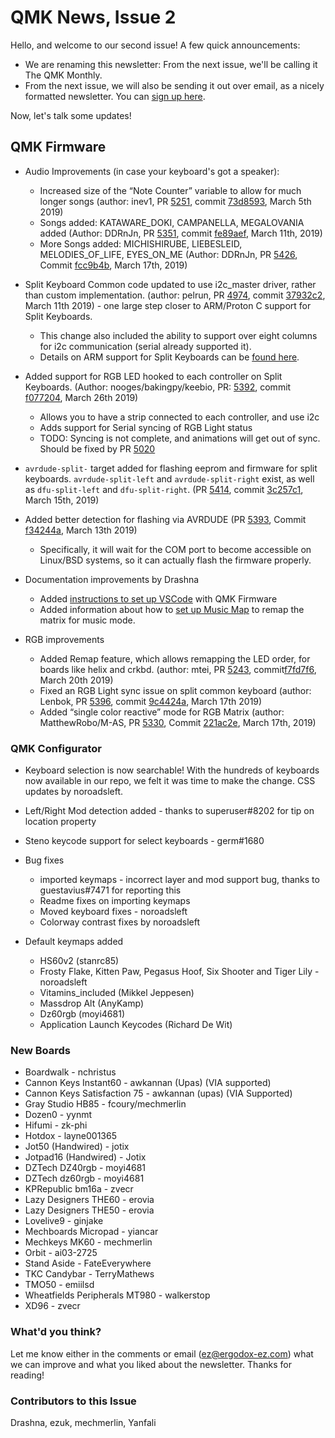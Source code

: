# QMK News, Issue 2

Hello, and welcome to our second issue! A few quick announcements:

- We are renaming this newsletter: From the next issue, we'll be calling it The QMK Monthly.
- From the next issue, we will also be sending it out over email, as a nicely formatted newsletter.
You can [sign up here](https://mailchi.mp/8d6307a6547b/qmk).

Now, let's talk some updates!

## QMK Firmware

- Audio Improvements (in case your keyboard's got a speaker):
    - Increased size of the “Note Counter” variable to allow for much longer songs (author: inev1, PR [5251](https://github.com/qmk/qmk_firmware/pull/5251), commit [73d8593](https://github.com/qmk/qmk_firmware/commit/73d8593352b910d9fba0953b54141875f0689486?w=1), March 5th 2019)
    - Songs added: KATAWARE_DOKI, CAMPANELLA, MEGALOVANIA added (Author: DDRnJn, PR [5351](https://github.com/qmk/qmk_firmware/pull/5351), commit [fe89aef](https://github.com/qmk/qmk_firmware/commit/fe89aef77476d76f3bfe4682b0e9c8a54c8b5329?w=1), March 11th, 2019)
    - More Songs added: MICHISHIRUBE, LIEBESLEID, MELODIES_OF_LIFE, EYES_ON_ME (Author: DDRnJn, PR [5426](https://github.com/qmk/qmk_firmware/pull/5426), Commit [fcc9b4b](https://github.com/qmk/qmk_firmware/commit/fcc9b4b8e7eed87d25d744e3891baf878816d427?w=1), March 17th, 2019)

- Split Keyboard Common code updated to use i2c_master driver, rather than custom implementation. (author: pelrun, PR [4974](https://github.com/qmk/qmk_firmware/pull/4974), commit [37932c2](https://github.com/qmk/qmk_firmware/commit/37932c293c15011f883a91e91ee02631ead44a2e?w=1), March 11th 2019) - one large step closer to ARM/Proton C support for Split Keyboards.
    - This change also included the ability to support over eight columns for i2c communication (serial already supported it).
    - Details on ARM support for Split Keyboards can be [found here](https://github.com/qmk/qmk_firmware/issues/4254).

- Added support for RGB LED hooked to each controller on Split Keyboards.  (Author: nooges/bakingpy/keebio, PR: [5392](https://github.com/qmk/qmk_firmware/pull/5392), commit [f077204](https://github.com/qmk/qmk_firmware/commit/f077204fae729e66f8dfa16db82263ff2ff84d59?w=1), March 26th 2019)
    - Allows you to have a strip connected to each controller, and use i2c
    - Adds support for Serial syncing of RGB Light status
    - TODO: Syncing is not complete, and animations will get out of sync. Should be fixed by PR [5020](https://github.com/qmk/qmk_firmware/pull/5020)

- `avrdude-split-` target added for flashing eeprom and firmware for split keyboards. `avrdude-split-left` and `avrdude-split-right` exist, as well as `dfu-split-left` and `dfu-split-right`.  (PR [5414](https://github.com/qmk/qmk_firmware/pull/5414), commit [3c257c1](https://github.com/qmk/qmk_firmware/commit/3c257c1c6e1685a2ce37951c26d13bcb8fad749d?w=1), March 15th, 2019)
- Added better detection for flashing via AVRDUDE (PR [5393](https://github.com/qmk/qmk_firmware/pull/5393), Commit [f34244a](https://github.com/qmk/qmk_firmware/commit/f34244a871310fac4ab27f3fd75dc44626ed4eb9?w=1), March 13th 2019)
    - Specifically, it will wait for the COM port to become accessible on Linux/BSD systems, so it can actually flash the firmware properly.

- Documentation improvements by Drashna
    - Added [instructions to set up VSCode](https://docs.qmk.fm/#/other_vscode) with QMK Firmware
    - Added information about how to [set up Music Map](https://docs.qmk.fm/#/feature_audio?id=music-mask) to remap the matrix for music mode.

- RGB improvements
    - Added Remap feature, which allows remapping the LED order, for boards like helix and crkbd. (author: mtei, PR [5243](https://github.com/qmk/qmk_firmware/pull/5243), commit[f7fd7f6](https://github.com/qmk/qmk_firmware/commit/f7fd7f67bd1286a42326a6832627ef328252db0c?w=1), March 20th 2019)
    - Fixed an RGB Light sync issue on split common keyboard (author: Lenbok, PR [5396](https://github.com/qmk/qmk_firmware/pull/5396), commit [9c4424a](https://github.com/qmk/qmk_firmware/commit/9c4424ae2cd86002cd2f4140eff7108212ef884e?w=1), March 17th 2019)
    - Added “single color reactive” mode for RGB Matrix (author: MatthewRobo/M-AS, PR [5330](https://github.com/qmk/qmk_firmware/pull/5330), Commit [221ac2e](https://github.com/qmk/qmk_firmware/commit/221ac2eabbc73c9d59583c6d78c779bbfec0d7bc?w=1), March 17th, 2019)


### QMK Configurator

- Keyboard selection is now searchable! With the hundreds of keyboards now available in our repo, we felt it was time to make the change. CSS updates by noroadsleft.
- Left/Right Mod detection added - thanks to superuser#8202 for tip on location property
- Steno keycode support for select keyboards - germ#1680
- Bug fixes
    - imported keymaps - incorrect layer and mod support bug, thanks to guestavius#7471 for reporting this
    - Readme fixes on importing keymaps
    - Moved keyboard fixes - noroadsleft
    - Colorway contrast fixes by noroadsleft

- Default keymaps added
    - HS60v2 (stanrc85)
    - Frosty Flake, Kitten Paw, Pegasus Hoof, Six Shooter and Tiger Lily - noroadsleft
    - Vitamins_included (Mikkel Jeppesen)
    - Massdrop Alt (AnyKamp)
    - Dz60rgb (moyi4681)
    - Application Launch Keycodes (Richard De Wit)



### New Boards

- Boardwalk - nchristus
- Cannon Keys Instant60 - awkannan (Upas) (VIA supported)
- Cannon Keys Satisfaction 75 - awkannan (upas) (VIA Supported)
- Gray Studio HB85 - fcoury/mechmerlin
- Dozen0 - yynmt
- Hifumi - zk-phi
- Hotdox - layne001365
- Jot50 (Handwired) - jotix
- Jotpad16 (Handwired) - Jotix
- DZTech DZ40rgb - moyi4681
- DZTech dz60rgb - moyi4681
- KPRepublic bm16a - zvecr
- Lazy Designers THE60 - erovia
- Lazy Designers THE50 - erovia
- Lovelive9 - ginjake
- Mechboards Micropad - yiancar
- Mechkeys MK60 - mechmerlin
- Orbit - ai03-2725
- Stand Aside - FateEverywhere
- TKC Candybar - TerryMathews
- TMO50 - emiilsd
- Wheatfields Peripherals MT980 - walkerstop
- XD96 - zvecr

### What'd you think?

Let me know either in the comments or email (ez@ergodox-ez.com) what we can improve and what you liked about the newsletter. Thanks for reading!

### Contributors to this Issue

Drashna, ezuk, mechmerlin, Yanfali
